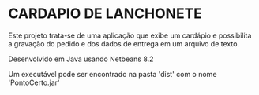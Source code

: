 # CARDAPIO DE LANCHONETE

Este projeto trata-se de uma aplicação que exibe um cardápio e possibilita a gravação do pedido e dos dados de entrega em um arquivo de texto.

Desenvolvido em Java usando Netbeans 8.2

Um executável pode ser encontrado na pasta 'dist' com o nome 'PontoCerto.jar'

